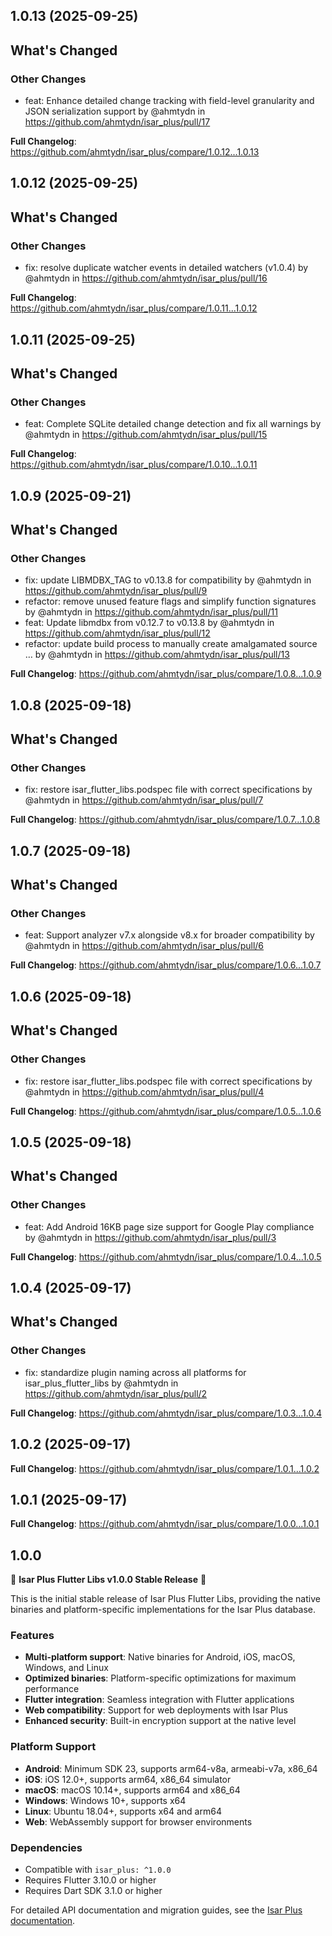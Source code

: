 ## 1.0.13 (2025-09-25)

<!-- Release notes generated using configuration in .github/release.yml at 1.0.13 -->

## What's Changed
### Other Changes
* feat: Enhance detailed change tracking with field-level granularity and JSON serialization support by @ahmtydn in https://github.com/ahmtydn/isar_plus/pull/17


**Full Changelog**: https://github.com/ahmtydn/isar_plus/compare/1.0.12...1.0.13

## 1.0.12 (2025-09-25)


<!-- Release notes generated using configuration in .github/release.yml at 1.0.12 -->

## What's Changed
### Other Changes
* fix: resolve duplicate watcher events in detailed watchers (v1.0.4) by @ahmtydn in https://github.com/ahmtydn/isar_plus/pull/16


**Full Changelog**: https://github.com/ahmtydn/isar_plus/compare/1.0.11...1.0.12

## 1.0.11 (2025-09-25)


<!-- Release notes generated using configuration in .github/release.yml at 1.0.11 -->

## What's Changed
### Other Changes
* feat: Complete SQLite detailed change detection and fix all warnings by @ahmtydn in https://github.com/ahmtydn/isar_plus/pull/15


**Full Changelog**: https://github.com/ahmtydn/isar_plus/compare/1.0.10...1.0.11

## 1.0.9 (2025-09-21)


<!-- Release notes generated using configuration in .github/release.yml at 1.0.9 -->

## What's Changed
### Other Changes
* fix: update LIBMDBX_TAG to v0.13.8 for compatibility by @ahmtydn in https://github.com/ahmtydn/isar_plus/pull/9
* refactor: remove unused feature flags and simplify function signatures by @ahmtydn in https://github.com/ahmtydn/isar_plus/pull/11
* feat: Update libmdbx from v0.12.7 to v0.13.8  by @ahmtydn in https://github.com/ahmtydn/isar_plus/pull/12
* refactor: update build process to manually create amalgamated source … by @ahmtydn in https://github.com/ahmtydn/isar_plus/pull/13


**Full Changelog**: https://github.com/ahmtydn/isar_plus/compare/1.0.8...1.0.9

## 1.0.8 (2025-09-18)


<!-- Release notes generated using configuration in .github/release.yml at 1.0.8 -->

## What's Changed
### Other Changes
* fix: restore isar_flutter_libs.podspec file with correct specifications by @ahmtydn in https://github.com/ahmtydn/isar_plus/pull/7


**Full Changelog**: https://github.com/ahmtydn/isar_plus/compare/1.0.7...1.0.8

## 1.0.7 (2025-09-18)


<!-- Release notes generated using configuration in .github/release.yml at 1.0.7 -->

## What's Changed
### Other Changes
* feat: Support analyzer v7.x alongside v8.x for broader compatibility by @ahmtydn in https://github.com/ahmtydn/isar_plus/pull/6


**Full Changelog**: https://github.com/ahmtydn/isar_plus/compare/1.0.6...1.0.7

## 1.0.6 (2025-09-18)


<!-- Release notes generated using configuration in .github/release.yml at 1.0.6 -->

## What's Changed
### Other Changes
* fix: restore isar_flutter_libs.podspec file with correct specifications by @ahmtydn in https://github.com/ahmtydn/isar_plus/pull/4


**Full Changelog**: https://github.com/ahmtydn/isar_plus/compare/1.0.5...1.0.6

## 1.0.5 (2025-09-18)


<!-- Release notes generated using configuration in .github/release.yml at 1.0.5 -->

## What's Changed
### Other Changes
* feat: Add Android 16KB page size support for Google Play compliance by @ahmtydn in https://github.com/ahmtydn/isar_plus/pull/3


**Full Changelog**: https://github.com/ahmtydn/isar_plus/compare/1.0.4...1.0.5

## 1.0.4 (2025-09-17)


<!-- Release notes generated using configuration in .github/release.yml at 1.0.4 -->

## What's Changed
### Other Changes
* fix: standardize plugin naming across all platforms for isar_plus_flutter_libs by @ahmtydn in https://github.com/ahmtydn/isar_plus/pull/2


**Full Changelog**: https://github.com/ahmtydn/isar_plus/compare/1.0.3...1.0.4

## 1.0.2 (2025-09-17)


<!-- Release notes generated using configuration in .github/release.yml at 1.0.2 -->



**Full Changelog**: https://github.com/ahmtydn/isar_plus/compare/1.0.1...1.0.2

## 1.0.1 (2025-09-17)


<!-- Release notes generated using configuration in .github/release.yml at 1.0.1 -->



**Full Changelog**: https://github.com/ahmtydn/isar_plus/compare/1.0.0...1.0.1

## 1.0.0


🎉 **Isar Plus Flutter Libs v1.0.0 Stable Release** 🎉

This is the initial stable release of Isar Plus Flutter Libs, providing the native binaries and platform-specific implementations for the Isar Plus database.

### Features

- **Multi-platform support**: Native binaries for Android, iOS, macOS, Windows, and Linux
- **Optimized binaries**: Platform-specific optimizations for maximum performance  
- **Flutter integration**: Seamless integration with Flutter applications
- **Web compatibility**: Support for web deployments with Isar Plus
- **Enhanced security**: Built-in encryption support at the native level

### Platform Support

- **Android**: Minimum SDK 23, supports arm64-v8a, armeabi-v7a, x86_64
- **iOS**: iOS 12.0+, supports arm64, x86_64 simulator
- **macOS**: macOS 10.14+, supports arm64 and x86_64
- **Windows**: Windows 10+, supports x64
- **Linux**: Ubuntu 18.04+, supports x64 and arm64
- **Web**: WebAssembly support for browser environments

### Dependencies

- Compatible with `isar_plus: ^1.0.0`
- Requires Flutter 3.10.0 or higher
- Requires Dart SDK 3.1.0 or higher

For detailed API documentation and migration guides, see the [Isar Plus documentation](https://github.com/ahmtydn/isar_plus).
